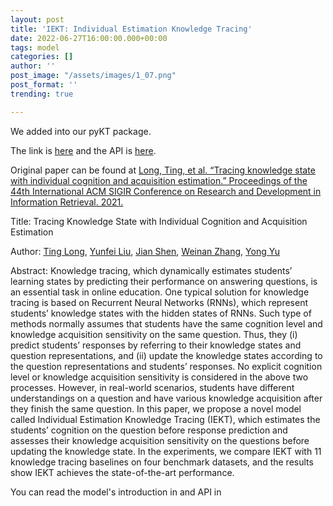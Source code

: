 ```yaml
---
layout: post
title: 'IEKT: Individual Estimation Knowledge Tracing'
date: 2022-06-27T16:00:00.000+00:00
tags: model
categories: []
author: ''
post_image: "/assets/images/1_07.png"
post_format: ''
trending: true

---
```

We added into our pyKT package.

The link is [here](https://pykt-toolkit.readthedocs.io/en/latest/models.html#iekt) and the API is [here](https://pykt-toolkit.readthedocs.io/en/latest/pykt.models.html#module-pykt.models.iekt).

Original paper can be found at [Long, Ting, et al. “Tracing knowledge state with individual cognition and acquisition estimation.” Proceedings of the 44th International ACM SIGIR Conference on Research and Development in Information Retrieval. 2021.](https://wnzhang.net/papers/2021-sigir-iekt.pdf)

Title: Tracing Knowledge State with Individual Cognition and Acquisition Estimation

Author: [Ting Long](https://dl.acm.org/profile/99659818388), [Yunfei Liu](https://dl.acm.org/profile/99659820480), [Jian Shen](https://dl.acm.org/profile/99659566970), [Weinan Zhang](https://dl.acm.org/profile/81555923456), [Yong Yu](https://dl.acm.org/profile/81548005779)

Abstract: Knowledge tracing, which dynamically estimates students’ learning states by predicting their performance on answering questions, is an essential task in online education. One typical solution for knowledge tracing is based on Recurrent Neural Networks (RNNs), which represent students’ knowledge states with the hidden states of RNNs. Such type of methods normally assumes that students have the same cognition level and knowledge acquisition sensitivity on the same question. Thus, they (i) predict students’ responses by referring to their knowledge states and question representations, and (ii) update the knowledge states according to the question representations and students’ responses. No explicit cognition level or knowledge acquisition sensitivity is considered in the above two processes. However, in real-world scenarios, students have different understandings on a question and have various knowledge acquisition after they finish the same question. In this paper, we propose a novel model called Individual Estimation Knowledge Tracing (IEKT), which estimates the students’ cognition on the question before response prediction and assesses their knowledge acquisition sensitivity on the questions before updating the knowledge state. In the experiments, we compare IEKT with 11 knowledge tracing baselines on four benchmark datasets, and the results show IEKT achieves the state-of-the-art performance.

You can read the model's introduction in  and API in